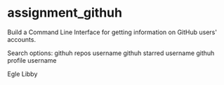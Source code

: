 # assignment_githuh
Build a Command Line Interface for getting information on GitHub users' accounts.

Search options:
  githuh repos username
  githuh starred username
  githuh profile username

Egle Libby

